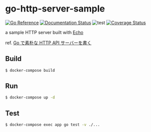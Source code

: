 # go-http-server-sample

[![Go Reference](https://pkg.go.dev/badge/github.com/m0t0k1ch1/go-http-server-sample.svg)](https://pkg.go.dev/github.com/m0t0k1ch1/go-http-server-sample)
[![Documentation Status](https://readthedocs.org/projects/go-http-server-sample/badge/?version=latest)](https://go-http-server-sample.readthedocs.io/en/latest/?badge=latest)
![test](https://github.com/m0t0k1ch1/go-http-server-sample/workflows/test/badge.svg)
[![Coverage Status](https://coveralls.io/repos/github/m0t0k1ch1/go-http-server-sample/badge.svg?branch=main)](https://coveralls.io/github/m0t0k1ch1/go-http-server-sample?branch=main)

a sample HTTP server built with [Echo](https://github.com/labstack/echo)

ref. [Go で素朴な HTTP API サーバーを書く](https://m0t0k1ch1st0ry.com/blog/2021/01/20/go-http-server-sample)

## Build

```sh
$ docker-compose build
```

## Run

```sh
$ docker-compose up -d
```

## Test

```sh
$ docker-compose exec app go test -v ./...
```
